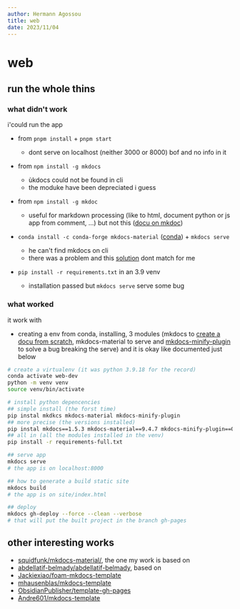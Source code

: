 ```yaml
---
author: Hermann Agossou
title: web
date: 2023/11/04
---
```


# web

## run the whole thins

### what didn't work
i'could run the app

- from `pnpm install` + `pnpm start`
    - dont serve on localhost (neither 3000 or 8000) bof and no info in it

- from `npm install -g mkdocs`
    - ùkdocs could not be found in cli
    - the moduke have been depreciated i guess

- from `npm install -g mkdoc`
    - useful for markdown processing (like to html, document python or js app from comment, ...) but not this ([docu on mkdoc](https://www.npmjs.com/package/mkdoc#doc))

- `conda install -c conda-forge mkdocs-material` ([conda](https://anaconda.org/conda-forge/mkdocs-material)) + `mkdocs serve`
    - he can't find mkdocs on cli
    - there was a problem and this [solution](https://github.com/byrnereese/mkdocs-minify-plugin/issues/2) dont match for me

- `pip install -r requirements.txt` in an 3.9 venv 
    - installation passed but `mkdocs serve` serve some bug

### what worked
it work with
- creating a env from conda, installing, 3 modules (mkdocs to [create a docu from scratch](), mkdocs-material to serve and [mkdocs-minify-plugin](https://pypi.org/project/mkdocs-minify-plugin/) to solve a bug breaking the serve) and it is okay like documented just below

```bash
# create a virtualenv (it was python 3.9.18 for the record)
conda activate web-dev
python -m venv venv
source venv/bin/activate

# install python depencencies
## simple install (the forst time)
pip instal mkdkcs mkdocs-material mkdocs-minify-plugin
## more precise (the versions installed)
pip instal mkdocs==1.5.3 mkdocs-material==9.4.7 mkdocs-minify-plugin==0.7.1
## all in (all the modules installed in the venv)
pip install -r requirements-full.txt

## serve app
mkdocs serve
# the app is on localhost:8000

## how to generate a build static site
mkdocs build
# the app is on site/index.html

## deploy 
mkdocs gh-deploy --force --clean --verbose
# that will put the built project in the branch gh-pages
```

## other interesting works
- [squidfunk/mkdocs-material/](https://github.com/squidfunk/mkdocs-material/), the one my work is based on
- [abdellatif-belmady/abdellatif-belmady](https://github.com/abdellatif-belmady/abdellatif-belmady), based on 
- [Jackiexiao/foam-mkdocs-template](https://github.com/Jackiexiao/foam-mkdocs-template)
- [mhausenblas/mkdocs-template](https://github.com/mhausenblas/mkdocs-template)
- [ObsidianPublisher/template-gh-pages](https://github.com/ObsidianPublisher/template-gh-pages)
- [Andre601/mkdocs-template](https://github.com/Andre601/mkdocs-template)